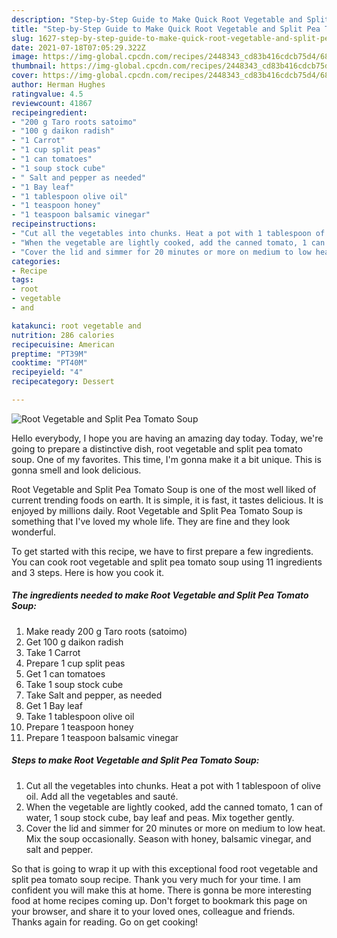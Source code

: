 ```yaml
---
description: "Step-by-Step Guide to Make Quick Root Vegetable and Split Pea Tomato Soup"
title: "Step-by-Step Guide to Make Quick Root Vegetable and Split Pea Tomato Soup"
slug: 1627-step-by-step-guide-to-make-quick-root-vegetable-and-split-pea-tomato-soup
date: 2021-07-18T07:05:29.322Z
image: https://img-global.cpcdn.com/recipes/2448343_cd83b416cdcb75d4/680x482cq70/root-vegetable-and-split-pea-tomato-soup-recipe-main-photo.jpg
thumbnail: https://img-global.cpcdn.com/recipes/2448343_cd83b416cdcb75d4/680x482cq70/root-vegetable-and-split-pea-tomato-soup-recipe-main-photo.jpg
cover: https://img-global.cpcdn.com/recipes/2448343_cd83b416cdcb75d4/680x482cq70/root-vegetable-and-split-pea-tomato-soup-recipe-main-photo.jpg
author: Herman Hughes
ratingvalue: 4.5
reviewcount: 41867
recipeingredient:
- "200 g Taro roots satoimo"
- "100 g daikon radish"
- "1 Carrot"
- "1 cup split peas"
- "1 can tomatoes"
- "1 soup stock cube"
- " Salt and pepper as needed"
- "1 Bay leaf"
- "1 tablespoon olive oil"
- "1 teaspoon honey"
- "1 teaspoon balsamic vinegar"
recipeinstructions:
- "Cut all the vegetables into chunks. Heat a pot with 1 tablespoon of olive oil. Add all the vegetables and sauté."
- "When the vegetable are lightly cooked, add the canned tomato, 1 can of water, 1 soup stock cube, bay leaf and peas. Mix together gently."
- "Cover the lid and simmer for 20 minutes or more on medium to low heat. Mix the soup occasionally. Season with honey, balsamic vinegar, and salt and pepper."
categories:
- Recipe
tags:
- root
- vegetable
- and

katakunci: root vegetable and 
nutrition: 286 calories
recipecuisine: American
preptime: "PT39M"
cooktime: "PT40M"
recipeyield: "4"
recipecategory: Dessert

---
```



![Root Vegetable and Split Pea Tomato Soup](https://img-global.cpcdn.com/recipes/2448343_cd83b416cdcb75d4/680x482cq70/root-vegetable-and-split-pea-tomato-soup-recipe-main-photo.jpg)

Hello everybody, I hope you are having an amazing day today. Today, we're going to prepare a distinctive dish, root vegetable and split pea tomato soup. One of my favorites. This time, I'm gonna make it a bit unique. This is gonna smell and look delicious.



Root Vegetable and Split Pea Tomato Soup is one of the most well liked of current trending foods on earth. It is simple, it is fast, it tastes delicious. It is enjoyed by millions daily. Root Vegetable and Split Pea Tomato Soup is something that I've loved my whole life. They are fine and they look wonderful.


To get started with this recipe, we have to first prepare a few ingredients. You can cook root vegetable and split pea tomato soup using 11 ingredients and 3 steps. Here is how you cook it.

<!--inarticleads1-->

##### The ingredients needed to make Root Vegetable and Split Pea Tomato Soup:

1. Make ready 200 g Taro roots (satoimo)
1. Get 100 g daikon radish
1. Take 1 Carrot
1. Prepare 1 cup split peas
1. Get 1 can tomatoes
1. Take 1 soup stock cube
1. Take  Salt and pepper, as needed
1. Get 1 Bay leaf
1. Take 1 tablespoon olive oil
1. Prepare 1 teaspoon honey
1. Prepare 1 teaspoon balsamic vinegar




<!--inarticleads2-->

##### Steps to make Root Vegetable and Split Pea Tomato Soup:

1. Cut all the vegetables into chunks. Heat a pot with 1 tablespoon of olive oil. Add all the vegetables and sauté.
1. When the vegetable are lightly cooked, add the canned tomato, 1 can of water, 1 soup stock cube, bay leaf and peas. Mix together gently.
1. Cover the lid and simmer for 20 minutes or more on medium to low heat. Mix the soup occasionally. Season with honey, balsamic vinegar, and salt and pepper.




So that is going to wrap it up with this exceptional food root vegetable and split pea tomato soup recipe. Thank you very much for your time. I am confident you will make this at home. There is gonna be more interesting food at home recipes coming up. Don't forget to bookmark this page on your browser, and share it to your loved ones, colleague and friends. Thanks again for reading. Go on get cooking!
